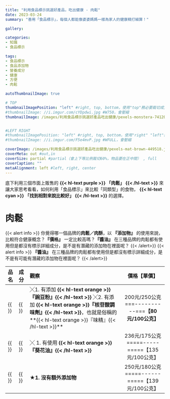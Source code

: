 ```yaml
---
title: "利用食品標示挑選好產品，吃出健康 - 肉鬆"
date: 2023-03-24
summary: "善用「食品標示」，每個人都能像婆婆媽媽一樣為家人的健康精打細算！"

gallery: 

categories:
- 知識
- 食品標示

tags:
- 食品標示
- 食品添加物
- 營養成分
- 健康
- 方便
- 肉鬆

autoThumbnailImage: true

# TOP
thumbnailImagePosition: "left" #right, top, bottom，使用"top"務必要裁切成寬度750，這樣才會正確顯示，其他用原尺寸即可
#thumbnailImage: //i.imgur.com/cYDpdwi.jpg #W750，會壓縮
thumbnailImage: /images/利用食品標示挑選好產品吃出健康/pexels-monstera-7412095.jpg #W750，會壓縮


#LEFT RIGHT
#thumbnailImagePosition: "left" #right, top, bottom，使用"right" "left"務必要裁切成接近正方形，這樣才會正確顯示
#thumbnailImage: //i.imgur.com/F5e4mvP.jpg #WFULL，會壓縮

coverImage: /images/利用食品標示挑選好產品吃出健康/pexels-mat-brown-449518.jpg #上下會等比例裁切，左右不變，WFULL
coverMeta: out #out,in
coverSize: partial #partial（會上下等比例裁切60%，物品要在正中間） , full
coverCaption: ""
metaAlignment: left #left, right, center
---
```

底下利用三個市面上販售的
**{{< hl-text purple >}}
「肉鬆」
{{< /hl-text >}}**
來讓大家思考看看，如何利用「食品標示」來比較「同類型」的食物，
**{{< hl-text cyan >}}
「找到相對來說比較好」
{{< /hl-text >}}**
的選擇。

# 肉鬆

{{< alert info >}}
你覺得哪一個品牌的**肉鬆／肉酥**，以 **『添加物』** 的使用來說，比較符合健康概念？**『價格』** 一定比較高嗎？**『醬油』** 在三種品牌的肉鬆都有使用但是都沒有標示詳細成分，是不是有潛藏的添加物在裡面呢？
{{< /alert>}}
{{< alert info >}}
**『醬油』** 在三種品牌的肉鬆都有使用但是都沒有標示詳細成分，是不是有可能有潛藏的添加物在裡面呢？
{{< /alert>}}

| **品名** | **成分** | **觀察** | **價格【單價】** |
|:--|:--|:--|:--:|
|{{<image classes="nocaption fancybox fig-66" thumbnail-width="70%" thumbnail-height="70%" src="/images/利用食品標示挑選好產品吃出健康/00-XXX豬肉酥食標.jpg" title="" >}}|{{<image classes="nocaption fancybox fig-66" thumbnail-width="73%" thumbnail-height="73%" src="/images/利用食品標示挑選好產品吃出健康/00-XXX豬肉酥營標.jpg" title="" >}}|╳1. 有添加 **{{< hl-text orange >}}『豌豆粉』{{< /hl-text >}}** ╳2. 有添加 **{{< hl-text orange >}}『核苷酸調味劑』{{< /hl-text >}}**，也就是俗稱的**{{< hl-text orange >}}『味精』{{< /hl-text >}}**|200元/250公克===----------===**【80元/100公克】**|
|{{<image classes="nocaption fancybox fig-66" thumbnail-width="90%" thumbnail-height="90%" src="/images/利用食品標示挑選好產品吃出健康/00-YY純豬肉鬆食標.jpg" title="" >}}|{{<image classes="nocaption fancybox fig-66" thumbnail-width="60%" thumbnail-height="60%" src="/images/利用食品標示挑選好產品吃出健康/00-YY純豬肉鬆營標.jpg" title="" >}}|╳	1. 有使用 **{{< hl-text orange >}}『葵花油』{{< /hl-text >}}**|236元/175公克=====-----=====【135元/100公克】|
|{{<image classes="nocaption fancybox fig-66" thumbnail-width="70%" thumbnail-height="70%" src="/images/利用食品標示挑選好產品吃出健康/00-肉酥食標.jpg" title="" >}}|{{<image classes="nocaption fancybox fig-66" thumbnail-width="70%" thumbnail-height="70%" src="/images/利用食品標示挑選好產品吃出健康/00-肉酥營標.jpg" title="" >}}|**★1. 沒有額外添加物**|250元/180公克=====------=====【139元/100公克】|